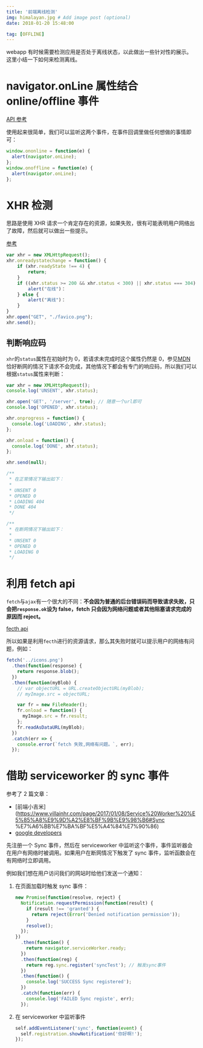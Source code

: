 ```yaml
---
title: '前端离线检测'
img: himalayan.jpg # Add image post (optional)
date: 2018-01-20 15:48:00

tag: [OFFLINE]
---
```


webapp 有时候需要检测应用是否处于离线状态，以此做出一些针对性的展示。这里小结一下如何来检测离线。

# navigator.onLine 属性结合 online/offline 事件

[API 参考](https://developer.mozilla.org/en-US/docs/Web/API/NavigatorOnLine/Online_and_offline_events)

使用起来很简单，我们可以监听这两个事件，在事件回调里做任何想做的事情即可：

```js
window.ononline = function(e) {
  alert(navigator.onLine);
};
window.onoffline = function(e) {
  alert(navigator.onLine);
};
```

# XHR 检测

思路是使用 XHR 请求一个肯定存在的资源，如果失败，很有可能表明用户网络出了故障，然后就可以做出一些提示。

[参考](https://www.html5rocks.com/en/mobile/workingoffthegrid/#toc-xml-http-request)

```js
var xhr = new XMLHttpRequest();
xhr.onreadystatechange = function() {
    if (xhr.readyState !== 4) {
        return;
    }
    if ((xhr.status >= 200 && xhr.status < 300) || xhr.status === 304) {
        alert("在线")：
    } else {
        alert("离线")：
    }
}
xhr.open("GET", "./favico.png");
xhr.send();
```

## 判断响应码

`xhr`的`status`属性在初始时为 0，若请求未完成时这个属性仍然是 0，参见[MDN](https://developer.mozilla.org/zh-CN/docs/Web/API/XMLHttpRequest/status) 恰好断网的情况下请求不会完成，其他情况下都会有专门的响应码，所以我们可以根据`status`属性来判断：

```js
var xhr = new XMLHttpRequest();
console.log('UNSENT', xhr.status);

xhr.open('GET', '/server', true); // 随意一个url即可
console.log('OPENED', xhr.status);

xhr.onprogress = function() {
  console.log('LOADING', xhr.status);
};

xhr.onload = function() {
  console.log('DONE', xhr.status);
};

xhr.send(null);

/**
 * 在正常情况下输出如下：
 *
 * UNSENT 0
 * OPENED 0
 * LOADING 404
 * DONE 404
 */

/**
 * 在断网情况下输出如下：
 *
 * UNSENT 0
 * OPENED 0
 * LOADING 0
 */
```

# 利用 fetch api

`fetch`与`ajax`有一个很大的不同：**不会因为普通的后台错误码而导致请求失败，只会把`response.ok`设为 false，fetch 只会因为网络问题或者其他阻塞请求完成的原因而 reject。**

[fecth api](https://developer.mozilla.org/en-US/docs/Web/API/Fetch_API/Using_Fetch)

所以如果是利用`fecth`进行的资源请求，那么其失败时就可以提示用户的网络有问题，例如：

```js
fetch('../icons.png')
  .then(function(response) {
    return response.blob();
  })
  .then(function(myBlob) {
    // var objectURL = URL.createObjectURL(myBlob);
    // myImage.src = objectURL;

    var fr = new FileReader();
    fr.onload = function() {
      myImage.src = fr.result;
    };
    fr.readAsDataURL(myBlob);
  })
  .catch(err => {
    console.error(`fetch 失败,网络有问题。`, err);
  });
```

# 借助 serviceworker 的 sync 事件

参考了 2 篇文章：

- [前端小吉米](https://www.villainhr.com/page/2017/01/08/Service%20Worker%20%E5%85%A8%E9%9D%A2%E8%BF%9B%E9%98%B6#Sync %E7%A6%BB%E7%BA%BF%E5%A4%84%E7%90%86)
- [google developers](https://developers.google.com/web/updates/2015/12/background-sync)

先注册一个 Sync 事件，然后在 serviceworker 中监听这个事件，事件监听器会在用户有网络时被调用。如果用户在断网情况下触发了 sync 事件，监听函数会在有网络时立即调用。

例如我们想在用户访问我们的网站时给他们发送一个通知：

1.  在页面加载时触发 sync 事件：

    ```js
    new Promise(function(resolve, reject) {
      Notification.requestPermission(function(result) {
        if (result !== 'granted') {
          return reject(Error('Denied notification permission'));
        }
        resolve();
      });
    })
      .then(function() {
        return navigator.serviceWorker.ready;
      })
      .then(function(reg) {
        return reg.sync.register('syncTest'); // 触发sync事件
      })
      .then(function() {
        console.log('SUCCESS Sync registered');
      })
      .catch(function(err) {
        console.log('FAILED Sync registe', err);
      });
    ```

2.  在 serviceworker 中监听事件

    ```js
    self.addEventListener('sync', function(event) {
      self.registration.showNotification('你好啊!');
    });
    ```
